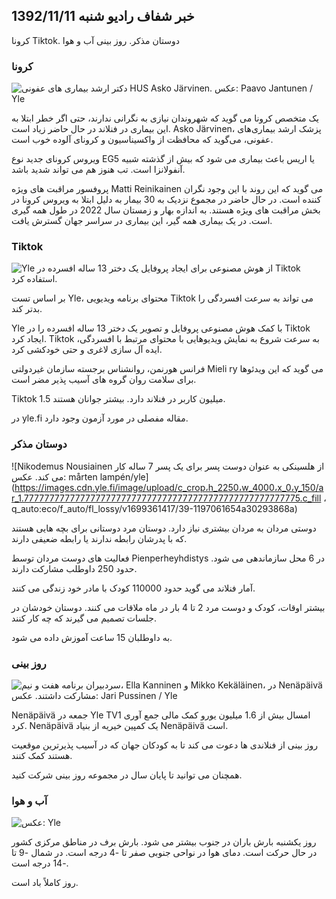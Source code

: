 ## خبر شفاف رادیو شنبه 1392/11/11

کرونا Tiktok. دوستان مذکر. روز بینی آب و هوا

### کرونا

![دکتر ارشد بیماری های عفونی HUS Asko Järvinen. عکس: Paavo Jantunen / Yle](https://images.cdn.yle.fi/image/upload/c_crop,h_3027,w_5382,x_0,y_311/ar_1.7777777777777777,c_fill,g_507,w_21,h_1q_auto:eco/f_auto/fl_lossy/v1699692578/39-1199235654f3bb0eba14)

یک متخصص کرونا می گوید که شهروندان نیازی به نگرانی ندارند، حتی اگر خطر ابتلا به این بیماری در فنلاند در حال حاضر زیاد است. Asko Järvinen، پزشک ارشد بیماری‌های عفونی، می‌گوید که محافظت از واکسیناسیون و کرونای آلوده خوب است.

ویروس کرونای جدید نوع EG5 یا اریس باعث بیماری می شود که بیش از گذشته شبیه آنفولانزا است. تب هنوز هم می تواند شدید باشد.

پروفسور مراقبت های ویژه Matti Reinikainen می گوید که این روند با این وجود نگران کننده است. در حال حاضر در مجموع نزدیک به 30 بیمار به دلیل ابتلا به ویروس کرونا در بخش مراقبت های ویژه هستند. به اندازه بهار و زمستان سال 2022 در طول همه گیری است. در یک بیماری همه گیر، این بیماری در سراسر جهان گسترش یافت.

### Tiktok

![Yle از هوش مصنوعی برای ایجاد پروفایل یک دختر 13 ساله افسرده در Tiktok استفاده کرد. ](https://images.cdn.yle.fi/image/upload/c_crop,h_2955,w_5255,x_371,y_789/ar_1.7777777777777777,c_fill,g_faces,h_675,w_pr_11toe.fl_lossy/v1697625813/39-1187987652fb3e8a7ce7)

بر اساس تست Yle، محتوای برنامه ویدیویی Tiktok می تواند به سرعت افسردگی را بدتر کند.

Yle با کمک هوش مصنوعی پروفایل و تصویر یک دختر 13 ساله افسرده را در Tiktok ایجاد کرد. Tiktok به سرعت شروع به نمایش ویدیوهایی با محتوای مرتبط با افسردگی، ایده آل سازی لاغری و حتی خودکشی کرد.

فرانس هورنمن، روانشناس برجسته سازمان غیردولتی Mieli ry می گوید که این ویدئوها برای سلامت روان گروه های آسیب پذیر مضر است.

Tiktok 1.5 میلیون کاربر در فنلاند دارد. بیشتر جوانان هستند.

در yle.fi مقاله مفصلی در مورد آزمون وجود دارد.

### دوستان مذکر

![Nikodemus Nousiainen از هلسینکی به عنوان دوست پسر برای یک پسر 7 ساله کار می کند. عکس: mårten lampén/yle] (https://images.cdn.yle.fi/image/upload/c_crop،h_2250،w_4000،x_0،y_150/ar_1.777777777777777777777777777777777777777777777777777775.c_fill ، q_auto:eco/f_auto/fl_lossy/v1699361417/39-1197061654a30293868a)

دوستی مردان به مردان بیشتری نیاز دارد. دوستان مرد دوستانی برای بچه هایی هستند که با پدرشان رابطه ندارند یا رابطه ضعیفی دارند.

فعالیت های دوست مردان توسط Pienperheyhdistys در 6 محل سازماندهی می شود. حدود 250 داوطلب مشارکت دارند.

آمار فنلاند می گوید حدود 110000 کودک با مادر خود زندگی می کنند.

بیشتر اوقات، کودک و دوست مرد 2 تا 4 بار در ماه ملاقات می کنند. دوستان خودشان در جلسات تصمیم می گیرند که چه کار کنند.

به داوطلبان 15 ساعت آموزش داده می شود.

### روز بینی

![ سردبیران برنامه هفت و نیم، Ella Kanninen و Mikko Kekäläinen، در Nenäpäivä مشارکت داشتند. عکس: Jari Pussinen / Yle](https://images.cdn.yle.fi/image/upload/c_crop,h_3125,w_5557,x_0,y_126/ar_1.7777777777777777,c_fill,g_5/c_crop,h_3125,w_5557,x_0,y_126/ar_1.7777777777777777,c_fill,g_5/c_crop,h_10.q_auto:eco/f_auto/fl_lossy/v1699531130/39-1198130654cc7a81d6f6)

Nenäpäivä جمعه در Yle TV1 امسال بیش از 1.6 میلیون یورو کمک مالی جمع آوری کرد. Nenäpäivä یک کمپین خیریه از بنیاد Nenäpäivä است.

روز بینی از فنلاندی ها دعوت می کند تا به کودکان جهان که در آسیب پذیرترین موقعیت هستند کمک کنند.

همچنان می توانید تا پایان سال در مجموعه روز بینی شرکت کنید.

### آب و هوا

![ عکس: Yle](https://images.cdn.yle.fi/image/upload/c_crop,h_1080,w_1919,x_0,y_0/ar_1.7777777777777777,c_fill,g_faces,h_670,w_1020:eco/f_auto/fl_lossy/v1699717391/39-1199335654fa0f0a84d5)

روز یکشنبه بارش باران در جنوب بیشتر می شود. بارش برف در مناطق مرکزی کشور در حال حرکت است. دمای هوا در نواحی جنوبی صفر تا -4 درجه است. در شمال -9 تا -14 درجه است.

روز کاملاً باد است.